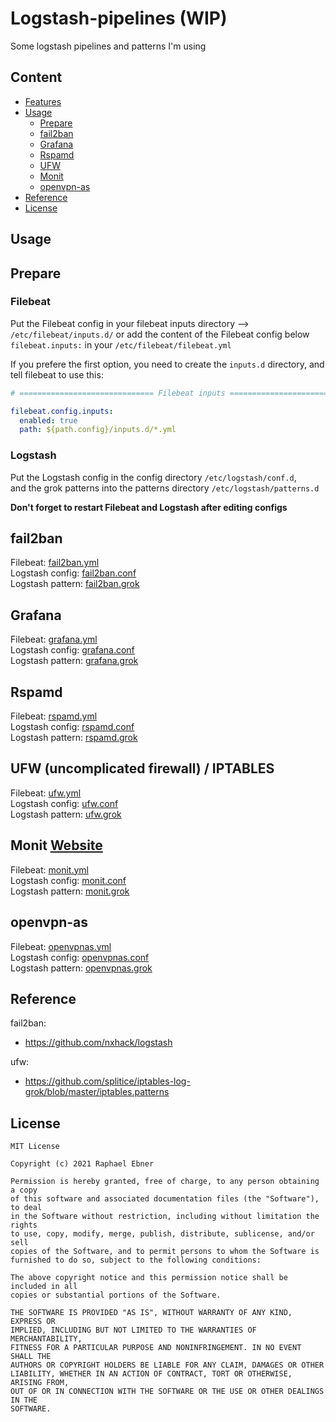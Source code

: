 # Logstash-pipelines (WIP)
Some logstash pipelines and patterns I'm using

Content
-----------
* [Features](#Features)
* [Usage](#Usage)
    * [Prepare](#Prepare)
    * [fail2ban](#fail2ban)
    * [Grafana](#Grafana)
    * [Rspamd](#rspamd)
    * [UFW](#ufw-uncomplicated-firewall--iptables)
    * [Monit](#monit-website)
    * [openvpn-as](#openvpn-as)
* [Reference](#Reference)
* [License](#License)

Usage
----------

## Prepare

### Filebeat

Put the Filebeat config in your filebeat inputs directory --> `/etc/filebeat/inputs.d/` or add the content of the Filebeat config below `filebeat.inputs:` in your `/etc/filebeat/filebeat.yml`

If you prefere the first option, you need to create the `inputs.d` directory, and tell filebeat to use this:

```yml
# ============================== Filebeat inputs ===============================

filebeat.config.inputs:
  enabled: true
  path: ${path.config}/inputs.d/*.yml

```

### Logstash

Put the Logstash config in the config directory `/etc/logstash/conf.d`,  
and the grok patterns into the patterns directory `/etc/logstash/patterns.d`  

**Don't forget to restart Filebeat and Logstash after editing configs**  

## fail2ban
Filebeat: [fail2ban.yml](filebeat/inputs.d/fail2ban.yml)  
Logstash config: [fail2ban.conf](logstash/conf.d/20-fail2ban.conf)  
Logstash pattern: [fail2ban.grok](logstash/patterns.d/fail2ban.grok)  

## Grafana
Filebeat: [grafana.yml](filebeat/inputs.d/grafana.yml)  
Logstash config: [grafana.conf](logstash/conf.d/40-grafana.conf)  
Logstash pattern: [grafana.grok](logstash/patterns.d/grafana.grok)  

## Rspamd
Filebeat: [rspamd.yml](filebeat/inputs.d/rspamd.yml)  
Logstash config: [rspamd.conf](logstash/conf.d/30-rspamd.conf)  
Logstash pattern: [rspamd.grok](logstash/patterns.d/rspamd.grok)  

## UFW (uncomplicated firewall) / IPTABLES
Filebeat: [ufw.yml](filebeat/inputs.d/ufw.yml)  
Logstash config: [ufw.conf](logstash/conf.d/25-ufw.conf)  
Logstash pattern: [ufw.grok](logstash/patterns.d/ufw.grok)  

## Monit [Website](https://mmonit.com/monit/#download)
Filebeat: [monit.yml](filebeat/inputs.d/monit.yml)  
Logstash config: [monit.conf](logstash/conf.d/15-monit.conf)  
Logstash pattern: [monit.grok](logstash/patterns.d/monit.grok)  

## openvpn-as

Filebeat: [openvpnas.yml](filebeat/inputs.d/openvpnas.yml)  
Logstash config: [openvpnas.conf](logstash/conf.d/35-openvpnas.conf)  
Logstash pattern: [openvpnas.grok](logstash/patterns.d/openvpnas.grok)  


Reference
----------
fail2ban:
* https://github.com/nxhack/logstash

ufw:
* https://github.com/splitice/iptables-log-grok/blob/master/iptables.patterns

License
----------
    MIT License

    Copyright (c) 2021 Raphael Ebner

    Permission is hereby granted, free of charge, to any person obtaining a copy
    of this software and associated documentation files (the "Software"), to deal
    in the Software without restriction, including without limitation the rights
    to use, copy, modify, merge, publish, distribute, sublicense, and/or sell
    copies of the Software, and to permit persons to whom the Software is
    furnished to do so, subject to the following conditions:

    The above copyright notice and this permission notice shall be included in all
    copies or substantial portions of the Software.

    THE SOFTWARE IS PROVIDED "AS IS", WITHOUT WARRANTY OF ANY KIND, EXPRESS OR
    IMPLIED, INCLUDING BUT NOT LIMITED TO THE WARRANTIES OF MERCHANTABILITY,
    FITNESS FOR A PARTICULAR PURPOSE AND NONINFRINGEMENT. IN NO EVENT SHALL THE
    AUTHORS OR COPYRIGHT HOLDERS BE LIABLE FOR ANY CLAIM, DAMAGES OR OTHER
    LIABILITY, WHETHER IN AN ACTION OF CONTRACT, TORT OR OTHERWISE, ARISING FROM,
    OUT OF OR IN CONNECTION WITH THE SOFTWARE OR THE USE OR OTHER DEALINGS IN THE
    SOFTWARE.
